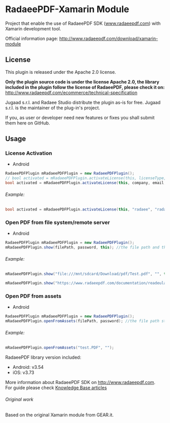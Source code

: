 RadaeePDF-Xamarin Module
========================

Project that enable the use of RadaeePDF SDK (www.radaeepdf.com) with Xamarin development tool.

Official information page: http://www.radaeepdf.com/download/xamarin-module

## License

This plugin is released under the Apache 2.0 license. 

**Only the plugin source code is under the license Apache 2.0, the library included in the plugin follow the license of RadaeePDF, please check it on:**
http://www.radaeepdf.com/ecommerce/technical-specification   

Jugaad s.r.l. and Radaee Studio distribute the plugin as-is for free.
Jugaad s.r.l. is the maintainer of the plug-in's project.

If you, as user or developer need new features or fixes you shall submit them here on GitHub.

## Usage

### License Activation

* Android

```C#
RadaeePDFPlugin mRadaeePDFPlugin = new RadaeePDFPlugin();
// bool activated = mRadaeePDFPlugin.activateLicense(this, licenseType, company, email, licenseKey); //old license activation method
bool activated = mRadaeePDFPlugin.activateLicense(this, company, email, licenseKey); //now it is substituted by this one
```

###### Example:

```C#
bool activated = mRadaeePDFPlugin.activateLicense(this, "radaee", "radaee_com@yahoo.cn", "LNJFDN-C89QFX-9ZOU9E-OQ31K2-FADG6Z-XEBCAO");
```

### Open PDF from file system/remote server

* Android

```C#
RadaeePDFPlugin mRadaeePDFPlugin = new RadaeePDFPlugin();
mRadaeePDFPlugin.show(filePath, password, this); //the file path and the password to open the pdf if exists
```

###### Example:
	
```C#
mRadaeePDFPlugin.show("file:///mnt/sdcard/Download/pdf/Test.pdf", "", this); //local

mRadaeePDFPlugin.show("https://www.radaeepdf.com/documentation/readeula/eula/eula.pdf", "", this); //remote
```

### Open PDF from assets

* Android

```C#
RadaeePDFPlugin mRadaeePDFPlugin = new RadaeePDFPlugin();
mRadaeePDFPlugin.openFromAssets(filePath, password); //the file path starting from assets folder and the password to open the pdf if exists
```

###### Example:
	
```C#
mRadaeePDFPlugin.openFromAssets("test.PDF", "");
```

RadaeePDF library version included:
- Android: v3.54
- iOS: v3.73

More information about RadaeePDF SDK on http://www.radaeepdf.com.  
For guide please check [Knowledge Base articles](http://www.radaeepdf.com/support/knowledge-base?view=kb&catid=4)

###### Original work

Based on the original Xamarin module from GEAR.it.
